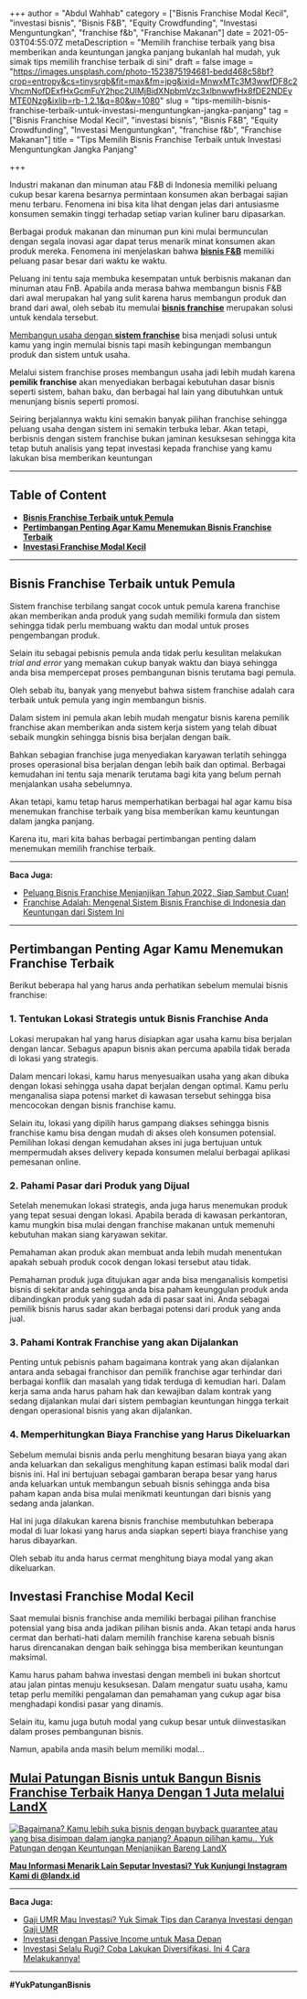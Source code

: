 +++
author = "Abdul Wahhab"
category = ["Bisnis Franchise Modal Kecil", "investasi bisnis", "Bisnis F&B", "Equity Crowdfunding", "Investasi Menguntungkan", "franchise f&b", "Franchise Makanan"]
date = 2021-05-03T04:55:07Z
metaDescription = "Memilih franchise terbaik yang bisa memberikan anda keuntungan jangka panjang bukanlah hal mudah, yuk simak tips memilih franchise terbaik di sini"
draft = false
image = "https://images.unsplash.com/photo-1523875194681-bedd468c58bf?crop=entropy&cs=tinysrgb&fit=max&fm=jpg&ixid=MnwxMTc3M3wwfDF8c2VhcmNofDExfHxGcmFuY2hpc2UlMjBidXNpbmVzc3xlbnwwfHx8fDE2NDEyMTE0Nzg&ixlib=rb-1.2.1&q=80&w=1080"
slug = "tips-memilih-bisnis-franchise-terbaik-untuk-investasi-menguntungkan-jangka-panjang"
tag = ["Bisnis Franchise Modal Kecil", "investasi bisnis", "Bisnis F&B", "Equity Crowdfunding", "Investasi Menguntungkan", "franchise f&b", "Franchise Makanan"]
title = "Tips Memilih Bisnis Franchise Terbaik untuk Investasi Menguntungkan Jangka Panjang"

+++


Industri makanan dan minuman atau F&B di Indonesia memiliki peluang cukup besar karena besarnya permintaan konsumen akan berbagai sajian menu terbaru. Fenomena ini bisa kita lihat dengan jelas dari antusiasme konsumen semakin tinggi terhadap setiap varian kuliner baru dipasarkan.

Berbagai produk makanan dan minuman pun kini mulai bermunculan dengan segala inovasi agar dapat terus menarik minat konsumen akan produk mereka. Fenomena ini menjelaskan bahwa [**bisnis F&B**](https://landx.id/) memiliki peluang pasar besar dari waktu ke waktu.

Peluang ini tentu saja membuka kesempatan untuk berbisnis makanan dan minuman atau FnB. Apabila anda merasa bahwa membangun bisnis F&B dari awal merupakan hal yang sulit karena harus membangun produk dan brand dari awal, oleh sebab itu memulai [**bisnis franchise**](https://landx.id/) merupakan solusi untuk kendala tersebut.

[Membangun usaha dengan **sistem franchise**](https://landx.id/) bisa menjadi solusi untuk kamu yang ingin memulai bisnis tapi masih kebingungan membangun produk dan sistem untuk usaha.

Melalui sistem franchise proses membangun usaha jadi lebih mudah karena **pemilik franchise** akan menyediakan berbagai kebutuhan dasar bisnis seperti sistem, bahan baku, dan berbagai hal lain yang dibutuhkan untuk menunjang bisnis seperti promosi.

Seiring berjalannya waktu kini semakin banyak pilihan franchise sehingga peluang usaha dengan sistem ini semakin terbuka lebar. Akan tetapi, berbisnis dengan sistem franchise bukan jaminan kesuksesan sehingga kita tetap butuh analisis yang tepat investasi kepada franchise yang kamu lakukan bisa memberikan keuntungan

---

## Table of Content

* **[Bisnis Franchise Terbaik untuk Pemula](#bisnis-franchise-terbaik-untuk-pemula)**
* **[Pertimbangan Penting Agar Kamu Menemukan Bisnis Franchise Terbaik](#pertimbangan-penting-agar-kamu-menemukan-bisnis-franchise-terbaik)**
* **[Investasi Franchise Modal Kecil](#investasi-franchise-modal-kecil)**

---

## Bisnis Franchise Terbaik untuk Pemula

Sistem franchise terbilang sangat cocok untuk pemula karena franchise akan memberikan anda produk yang sudah memiliki formula dan sistem sehingga tidak perlu membuang waktu dan modal untuk proses pengembangan produk.

Selain itu sebagai pebisnis pemula anda tidak perlu kesulitan melakukan _trial and error_ yang memakan cukup banyak waktu dan biaya sehingga anda bisa mempercepat proses pembangunan bisnis terutama bagi pemula.

Oleh sebab itu, banyak yang menyebut bahwa sistem franchise adalah cara terbaik untuk pemula yang ingin membangun bisnis.

Dalam sistem ini pemula akan lebih mudah mengatur bisnis karena pemilik franchise akan memberikan anda sistem kerja sistem yang telah dibuat sebaik mungkin sehingga bisnis bisa berjalan dengan baik.

Bahkan sebagian franchise juga menyediakan karyawan terlatih sehingga proses operasional bisa berjalan dengan lebih baik dan optimal. Berbagai kemudahan ini tentu saja menarik terutama bagi kita yang belum pernah menjalankan usaha sebelumnya.

Akan tetapi, kamu tetap harus memperhatikan berbagai hal agar kamu bisa menemukan franchise terbaik yang bisa memberikan kamu keuntungan dalam jangka panjang.

Karena itu, mari kita bahas berbagai pertimbangan penting dalam menemukan  memilih franchise terbaik.

---

**Baca Juga:**

* [Peluang Bisnis Franchise Menjanjikan Tahun 2022, Siap Sambut Cuan!](https://landx.id/blog/peluang-bisnis-franchise-terbaik-di-tahun-2022/)
* [Franchise Adalah: Mengenal Sistem Bisnis Franchise di Indonesia dan Keuntungan dari Sistem Ini](https://landx.id/blog/memiliki-bisnis-franchise-untuk-pemula/)

---

## Pertimbangan Penting Agar Kamu Menemukan Franchise Terbaik

Berikut beberapa hal yang harus anda perhatikan sebelum memulai bisnis franchise:

### 1. Tentukan Lokasi Strategis untuk Bisnis Franchise Anda

Lokasi merupakan hal yang harus disiapkan agar usaha kamu bisa berjalan dengan lancar. Sebagus apapun bisnis akan percuma apabila tidak berada di lokasi yang strategis.

Dalam mencari lokasi, kamu harus menyesuaikan usaha yang akan dibuka dengan lokasi sehingga usaha dapat berjalan dengan optimal. Kamu perlu menganalisa siapa potensi market di kawasan tersebut sehingga bisa mencocokan dengan bisnis franchise kamu.

Selain itu, lokasi yang dipilih harus gampang diakses sehingga bisnis franchise kamu bisa dengan mudah di akses oleh konsumen potensial. Pemilihan lokasi dengan kemudahan akses ini juga bertujuan untuk mempermudah akses delivery kepada konsumen melalui berbagai aplikasi pemesanan online.

### 2. Pahami Pasar dari Produk yang Dijual

Setelah menemukan lokasi strategis, anda juga harus menemukan produk yang tepat sesuai dengan lokasi. Apabila berada di kawasan perkantoran, kamu mungkin bisa mulai dengan franchise makanan untuk memenuhi kebutuhan makan siang karyawan sekitar.

Pemahaman akan produk akan membuat anda lebih mudah menentukan apakah sebuah produk cocok dengan lokasi tersebut atau tidak.

Pemahaman produk juga ditujukan agar anda bisa menganalisis kompetisi bisnis di sekitar anda sehingga anda bisa paham keunggulan produk anda dibandingkan produk yang sudah ada di pasar saat ini. Anda sebagai pemilik bisnis harus sadar akan berbagai potensi dari produk yang anda jual.

### 3. Pahami Kontrak Franchise yang akan Dijalankan

Penting untuk pebisnis paham bagaimana kontrak yang akan dijalankan antara anda sebagai franchisor dan pemilik franchise agar terhindar dari berbagai konflik dan masalah yang tidak terduga di kemudian hari. Dalam kerja sama anda harus paham hak dan kewajiban dalam kontrak yang sedang dijalankan mulai dari sistem pembagian keuntungan hingga terkait dengan operasional bisnis yang akan dijalankan.

### 4. Memperhitungkan Biaya Franchise yang Harus Dikeluarkan

Sebelum memulai bisnis anda perlu menghitung besaran biaya yang akan anda keluarkan dan sekaligus menghitung kapan estimasi balik modal dari bisnis ini. Hal ini bertujuan sebagai gambaran berapa besar yang harus anda keluarkan untuk membangun sebuah bisnis sehingga anda bisa paham kapan anda bisa mulai menikmati keuntungan dari bisnis yang sedang anda jalankan.

Hal ini juga dilakukan karena bisnis franchise membutuhkan beberapa modal di luar lokasi yang harus anda siapkan seperti biaya franchise yang harus dibayarkan.

Oleh sebab itu anda harus cermat menghitung biaya modal yang akan dikeluarkan.

## Investasi Franchise Modal Kecil

Saat memulai bisnis franchise anda memiliki berbagai pilihan franchise potensial yang bisa anda jadikan pilihan bisnis anda. Akan tetapi anda harus cermat dan berhati-hati dalam memilih franchise karena sebuah bisnis harus direncanakan dengan baik sehingga bisa memberikan keuntungan maksimal.

Kamu harus paham bahwa investasi dengan membeli ini bukan shortcut atau jalan pintas menuju kesuksesan. Dalam mengatur suatu usaha, kamu tetap perlu memiliki pengalaman dan pemahaman yang cukup agar bisa menghadapi kondisi pasar yang dinamis.

Selain itu, kamu juga butuh modal yang cukup besar untuk diinvestasikan dalam proses pembangunan bisnis.

Namun, apabila anda masih belum memiliki modal…

## [Mulai Patungan Bisnis untuk Bangun Bisnis Franchise Terbaik Hanya Dengan 1 Juta melalui LandX](https://landx.id/)

[![Bagaimana? Kamu lebih suka bisnis dengan buyback guarantee atau yang bisa disimpan dalam jangka panjang? Apapun pilihan kamu.. Yuk Patungan  dengan Keuntungan Menjanjikan Bareng LandX](https://accountgram-production.sfo2.cdn.digitaloceanspaces.com/landx_ghost/2021/10/Equity-Crowdfunding-di-Indonesia-1--3.png)](http://landx.id/project/)

**[Mau Informasi Menarik Lain Seputar Investasi? Yuk Kunjungi Instagram Kami di @landx.id](https://www.instagram.com/landx.id/?utm_medium=copy_link)**

---

**Baca Juga:**

* [Gaji UMR Mau Investasi? Yuk Simak Tips dan Caranya Investasi dengan Gaji UMR](https://landx.id/blog/cara-investasi-dengan-gaji-umr/)
* [Investasi dengan Passive Income untuk Masa Depan](https://landx.id/blog/investasi-dengan-passive-income-untuk-masa-depan/)
* [Investasi Selalu Rugi? Coba Lakukan Diversifikasi. Ini 4 Cara Melakukannya!](https://landx.id/blog/arti-penting-diversifikasi-dalam-investasi/)

---

**#YukPatunganBisnis**

